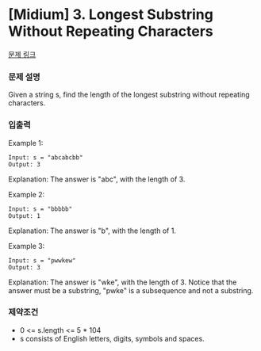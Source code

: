 # [Midium] 3. Longest Substring Without Repeating Characters

[문제 링크](https://leetcode.com/problems/longest-substring-without-repeating-characters/)

### 문제 설명

Given a string s, find the length of the longest
substring without repeating characters.

### 입출력
Example 1:
```
Input: s = "abcabcbb"
Output: 3
```
Explanation: The answer is "abc", with the length of 3.

Example 2:
```
Input: s = "bbbbb"
Output: 1
```
Explanation: The answer is "b", with the length of 1.

Example 3:
```
Input: s = "pwwkew"
Output: 3
```
Explanation: The answer is "wke", with the length of 3.
Notice that the answer must be a substring, "pwke" is a subsequence and not a substring.

### 제약조건
- 0 <= s.length <= 5 * 104
- s consists of English letters, digits, symbols and spaces.